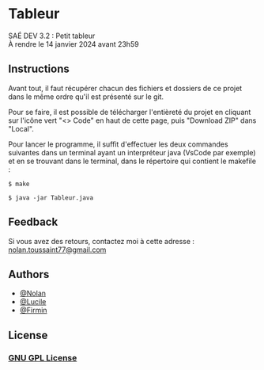 # Tableur

SAÉ DEV 3.2 : Petit tableur<br>
À rendre le 14 janvier 2024 avant 23h59

## Instructions

Avant tout, il faut récupérer chacun des fichiers et dossiers de ce projet dans le même ordre qu'il est présenté sur le git.

Pour se faire, il est possible de télécharger l'entièreté du projet en cliquant sur l'icône vert "<> Code" en haut de cette page, puis "Download ZIP" dans "Local".

Pour lancer le programme, il suffit d'effectuer les deux commandes suivantes dans un terminal ayant un interpréteur java (VsCode par exemple) et en se trouvant dans le terminal, dans le répertoire qui contient le makefile :
```
$ make
```
```
$ java -jar Tableur.java
```

## Feedback

Si vous avez des retours, contactez moi à cette adresse : nolan.toussaint77@gmail.com

## Authors

- [@Nolan](https://github.com/Naturalhg/)
- [@Lucile](https://dwarves.iut-fbleau.fr/gitiut/pereiral)
- [@Firmin](https://dwarves.iut-fbleau.fr/gitiut/ndacleud)

## License

### [GNU GPL License](LICENSE)
